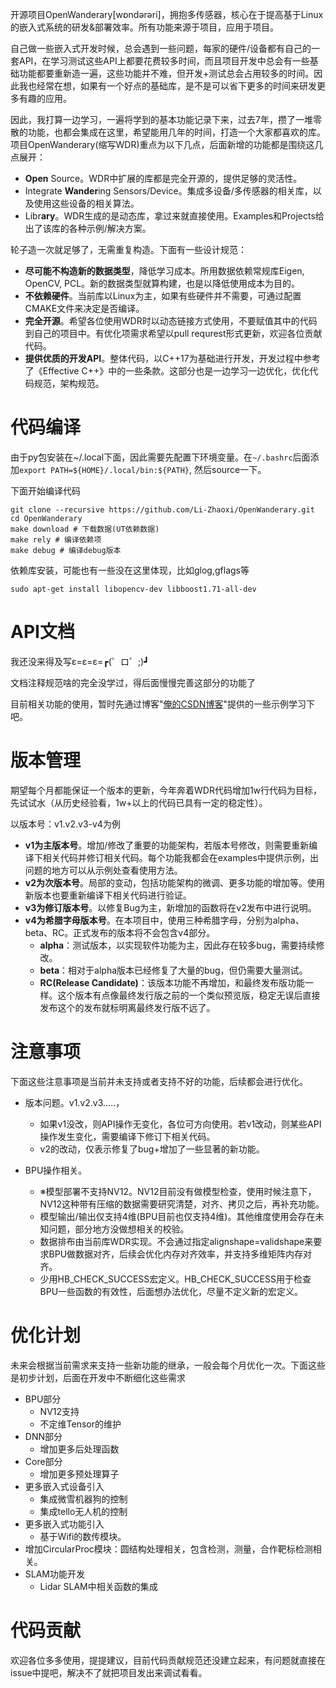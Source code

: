 
开源项目OpenWanderary[wɒndərəri]，拥抱多传感器，核心在于提高基于Linux的嵌入式系统的研发&部署效率。所有功能来源于项目，应用于项目。

自己做一些嵌入式开发时候，总会遇到一些问题，每家的硬件/设备都有自己的一套API，在学习测试这些API上都要花费较多时间，而且项目开发中总会有一些基础功能都要重新造一遍，这些功能并不难，但开发+测试总会占用较多的时间。因此我也经常在想，如果有一个好点的基础库，是不是可以省下更多的时间来研发更多有趣的应用。

因此，我打算一边学习，一遍将学到的基本功能记录下来，过去7年，攒了一堆零散的功能，也都会集成在这里，希望能用几年的时间，打造一个大家都喜欢的库。项目OpenWanderary(缩写WDR)重点为以下几点，后面新增的功能都是围绕这几点展开：
- **Open** Source。WDR中扩展的库都是完全开源的，提供足够的灵活性。
- Integrate **Wander**ing Sensors/Device。集成多设备/多传感器的相关库，以及使用这些设备的相关算法。
- Libr**ary**。WDR生成的是动态库，拿过来就直接使用。Examples和Projects给出了该库的各种示例/解决方案。

轮子造一次就足够了，无需重复构造。下面有一些设计规范：
- **尽可能不构造新的数据类型**，降低学习成本。所用数据依赖常规库Eigen, OpenCV, PCL。新的数据类型就算构建，也是以降低使用成本为目的。
- **不依赖硬件**。当前库以Linux为主，如果有些硬件并不需要，可通过配置CMAKE文件来决定是否编译。
- **完全开源**。希望各位使用WDR时以动态链接方式使用，不要赋值其中的代码到自己的项目中。有优化项需求希望以pull requrest形式更新，欢迎各位贡献代码。
- **提供优质的开发API**。整体代码，以C++17为基础进行开发，开发过程中参考了《Effective C++》中的一些条款。这部分也是一边学习一边优化，优化代码规范，架构规范。


# 代码编译

由于py包安装在~/.local下面，因此需要先配置下环境变量。在`~/.bashrc`后面添加`export PATH=${HOME}/.local/bin:${PATH}`, 然后source一下。

下面开始编译代码
```
git clone --recursive https://github.com/Li-Zhaoxi/OpenWanderary.git
cd OpenWanderary
make download # 下载数据(UT依赖数据)
make rely # 编译依赖项
make debug # 编译debug版本
```



依赖库安装，可能也有一些没在这里体现，比如glog,gflags等
```
sudo apt-get install libopencv-dev libboost1.71-all-dev
```



# API文档

我还没来得及写ε=ε=ε=┏(゜ロ゜;)┛

文档注释规范啥的完全没学过，得后面慢慢完善这部分的功能了

目前相关功能的使用，暂时先通过博客"[俺的CSDN博客](https://blog.csdn.net/Zhaoxi_Li?type=blog)"提供的一些示例学习下吧。


# 版本管理

期望每个月都能保证一个版本的更新，今年奔着WDR代码增加1w行代码为目标，先试试水（从历史经验看，1w+以上的代码已具有一定的稳定性）。

以版本号：v1.v2.v3-v4为例
- **v1为主版本号**。增加/修改了重要的功能架构，若版本号修改，则需要重新编译下相关代码并修订相关代码。每个功能我都会在examples中提供示例，出问题的地方可以从示例处查看使用方法。
- **v2为次版本号**。局部的变动，包括功能架构的微调、更多功能的增加等。使用新版本也要重新编译下相关代码进行验证。
- **v3为修订版本号**。以修复Bug为主，新增加的函数将在v2发布中进行说明。
- **v4为希腊字母版本号**。在本项目中，使用三种希腊字母，分别为alpha、beta、RC。正式发布的版本将不会包含v4部分。
  - **alpha**：测试版本，以实现软件功能为主，因此存在较多bug，需要持续修改。
  - **beta**：相对于alpha版本已经修复了大量的bug，但仍需要大量测试。
  - **RC(Release Candidate)**：该版本功能不再增加，和最终发布版功能一样。这个版本有点像最终发行版之前的一个类似预览版，稳定无误后直接发布这个的发布就标明离最终发行版不远了。

# 注意事项
下面这些注意事项是当前并未支持或者支持不好的功能，后续都会进行优化。

- 版本问题。v1.v2.v3.....，
  - 如果v1没改，则API操作无变化，各位可方向使用。若v1改动，则某些API操作发生变化，需要编译下修订下相关代码。
  - v2的改动，仅表示修复了bug+增加了一些显著的新功能。

- BPU操作相关。
  - ※模型部署不支持NV12。NV12目前没有做模型检查，使用时候注意下，NV12这种带有压缩的数据需要研究清楚，对齐、拷贝之后，再补充功能。
  - 模型输出/输出仅支持4维(BPU目前也仅支持4维)。其他维度使用会存在未知问题，部分地方没做想相关的校验。
  - 数据排布由当前库WDR实现。不会通过指定alignshape=validshape来要求BPU做数据对齐，后续会优化内存对齐效率，并支持多维矩阵内存对齐。
  - 少用HB_CHECK_SUCCESS宏定义。HB_CHECK_SUCCESS用于检查BPU一些函数的有效性，后面想办法优化，尽量不定义新的宏定义。

# 优化计划
未来会根据当前需求来支持一些新功能的继承，一般会每个月优化一次。下面这些是初步计划，后面在开发中不断细化这些需求
- BPU部分
  - NV12支持
  - 不定维Tensor的维护
- DNN部分
  - 增加更多后处理函数
- Core部分
  - 增加更多预处理算子
- 更多嵌入式设备引入
  - 集成微雪机器狗的控制
  - 集成tello无人机的控制
- 更多嵌入式功能引入
  - 基于Wifi的数传模块。
- 增加CircularProc模块：圆结构处理相关，包含检测，测量，合作靶标检测相关。
- SLAM功能开发
  - Lidar SLAM中相关函数的集成

# 代码贡献
欢迎各位多多使用，提提建议，目前代码贡献规范还没建立起来，有问题就直接在issue中提吧，解决不了就把项目发出来调试看看。
